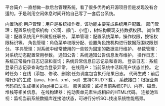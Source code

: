 平台简介
一直想做一款后台管理系统，看了很多优秀的开源项目但是发现没有合适的。于是利用空闲休息时间开始自己写了一套后台系统。


内置功能
用户管理：用户是系统操作者，该功能主要完成系统用户配置。
部门管理：配置系统组织机构（公司、部门、小组），树结构展现支持数据权限。
岗位管理：配置系统用户所属担任职务。
菜单管理：配置系统菜单，操作权限，按钮权限标识等。
角色管理：角色菜单权限分配、设置角色按机构进行数据范围权限划分。
字典管理：对系统中经常使用的一些较为固定的数据进行维护。
参数管理：对系统动态配置常用参数。
通知公告：系统通知公告信息发布维护。
操作日志：系统正常操作日志记录和查询；系统异常信息日志记录和查询。
登录日志：系统登录日志记录查询包含登录异常。
在线用户：当前系统中活跃用户状态监控。
定时任务：在线（添加、修改、删除)任务调度包含执行结果日志。
代码生成：前后端代码的生成（java、html、xml、sql）支持CRUD下载 。
系统接口：根据业务代码自动生成相关的api接口文档。
服务监控：监视当前系统CPU、内存、磁盘、堆栈等相关信息。
在线构建器：拖动表单元素生成相应的HTML代码。
连接池监视：监视当前系统数据库连接池状态，可进行分析SQL找出系统性能瓶颈。
